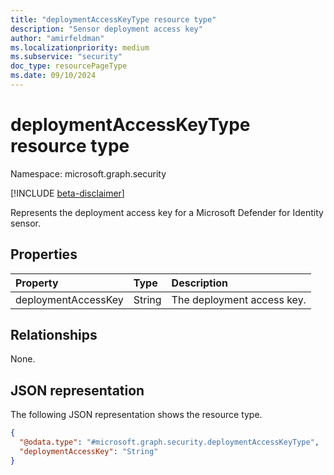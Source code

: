 ```yaml
---
title: "deploymentAccessKeyType resource type"
description: "Sensor deployment access key"
author: "amirfeldman"
ms.localizationpriority: medium
ms.subservice: "security"
doc_type: resourcePageType
ms.date: 09/10/2024
---
```


# deploymentAccessKeyType resource type

Namespace: microsoft.graph.security

[!INCLUDE [beta-disclaimer](../../includes/beta-disclaimer.md)]

Represents the deployment access key for a Microsoft Defender for Identity sensor.

## Properties
|Property|Type|Description|
|:---|:---|:---|
|deploymentAccessKey|String|The deployment access key.|

## Relationships
None.

## JSON representation
The following JSON representation shows the resource type.
<!-- {
  "blockType": "resource",
  "@odata.type": "microsoft.graph.security.deploymentAccessKeyType"
}
-->
``` json
{
  "@odata.type": "#microsoft.graph.security.deploymentAccessKeyType",
  "deploymentAccessKey": "String"
}
```
